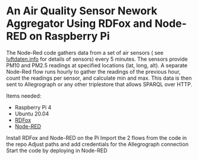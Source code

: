 # An Air Quality Sensor Nework Aggregator Using RDFox and Node-RED on Raspberry Pi

The Node-Red code gathers data from a set of air sensors ( see [luftdaten.info](luftdaten.info) for details of sensors) every 5 minutes. The sensors provide PM10 and PM2.5 readings at specified locations (lat, long, alt).  A separate Node-Red flow runs hourly to gather the readings of the previous hour, count the readings per sensor, and calculate min and max.  This data is then sent to Allegrograph or any other triplestore that allows SPARQL over HTTP.


Items needed:
* Raspberry Pi 4
* Ubuntu 20.04 
* [RDFox](https://www.oxfordsemantic.tech/product)
* [Node-RED](https://nodered.org/)


Install RDFox and Node-RED on the Pi
Import the 2 flows from the code in the repo
Adjust paths and add credentials for the Allegrograph connection
Start the code by deploying in Node-RED
